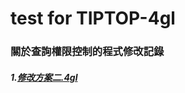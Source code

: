 # test for TIPTOP-4gl       
### 關於查詢權限控制的程式修改記錄     
##### 1.[修改方案二.4gl](https://github.com/smalleagleLuo/TIPTOP/blob/master/%E4%BF%AE%E6%94%B9%E6%96%B9%E6%A1%88%E4%BA%8C.4gl)
